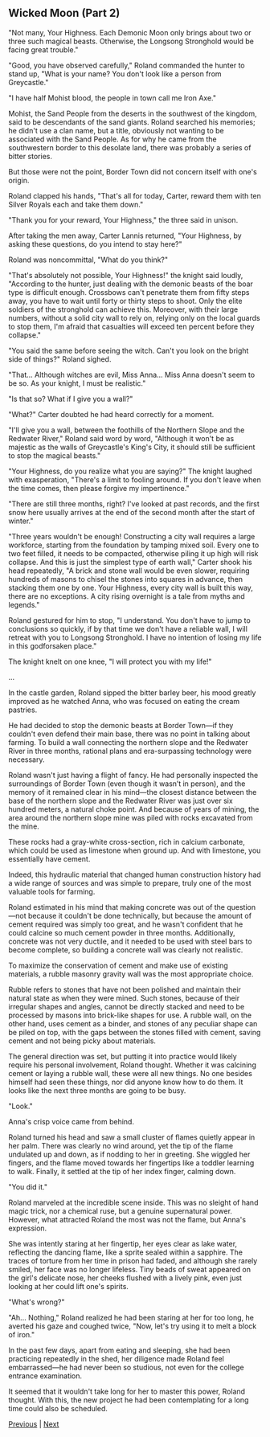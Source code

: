 ## Wicked Moon (Part 2)
"Not many, Your Highness. Each Demonic Moon only brings about two or three such magical beasts. Otherwise, the Longsong Stronghold would be facing great trouble."

"Good, you have observed carefully," Roland commanded the hunter to stand up, "What is your name? You don't look like a person from Greycastle."

"I have half Mohist blood, the people in town call me Iron Axe."

Mohist, the Sand People from the deserts in the southwest of the kingdom, said to be descendants of the sand giants. Roland searched his memories; he didn't use a clan name, but a title, obviously not wanting to be associated with the Sand People. As for why he came from the southwestern border to this desolate land, there was probably a series of bitter stories.

But those were not the point, Border Town did not concern itself with one's origin.

Roland clapped his hands, "That's all for today, Carter, reward them with ten Silver Royals each and take them down."

"Thank you for your reward, Your Highness," the three said in unison.

After taking the men away, Carter Lannis returned, "Your Highness, by asking these questions, do you intend to stay here?"

Roland was noncommittal, "What do you think?"

"That's absolutely not possible, Your Highness!" the knight said loudly, "According to the hunter, just dealing with the demonic beasts of the boar type is difficult enough. Crossbows can't penetrate them from fifty steps away, you have to wait until forty or thirty steps to shoot. Only the elite soldiers of the stronghold can achieve this. Moreover, with their large numbers, without a solid city wall to rely on, relying only on the local guards to stop them, I'm afraid that casualties will exceed ten percent before they collapse."

"You said the same before seeing the witch. Can't you look on the bright side of things?" Roland sighed.

"That... Although witches are evil, Miss Anna... Miss Anna doesn't seem to be so. As your knight, I must be realistic."

"Is that so? What if I give you a wall?"

"What?" Carter doubted he had heard correctly for a moment.

"I'll give you a wall, between the foothills of the Northern Slope and the Redwater River," Roland said word by word, "Although it won't be as majestic as the walls of Greycastle's King's City, it should still be sufficient to stop the magical beasts."

"Your Highness, do you realize what you are saying?" The knight laughed with exasperation, "There's a limit to fooling around. If you don't leave when the time comes, then please forgive my impertinence."



"There are still three months, right? I've looked at past records, and the first snow here usually arrives at the end of the second month after the start of winter."



"Three years wouldn't be enough! Constructing a city wall requires a large workforce, starting from the foundation by tamping mixed soil. Every one to two feet filled, it needs to be compacted, otherwise piling it up high will risk collapse. And this is just the simplest type of earth wall," Carter shook his head repeatedly, "A brick and stone wall would be even slower, requiring hundreds of masons to chisel the stones into squares in advance, then stacking them one by one. Your Highness, every city wall is built this way, there are no exceptions. A city rising overnight is a tale from myths and legends."



Roland gestured for him to stop, "I understand. You don't have to jump to conclusions so quickly, if by that time we don't have a reliable wall, I will retreat with you to Longsong Stronghold. I have no intention of losing my life in this godforsaken place."



The knight knelt on one knee, "I will protect you with my life!"



...



In the castle garden, Roland sipped the bitter barley beer, his mood greatly improved as he watched Anna, who was focused on eating the cream pastries.



He had decided to stop the demonic beasts at Border Town—if they couldn't even defend their main base, there was no point in talking about farming. To build a wall connecting the northern slope and the Redwater River in three months, rational plans and era-surpassing technology were necessary.



Roland wasn't just having a flight of fancy. He had personally inspected the surroundings of Border Town (even though it wasn’t in person), and the memory of it remained clear in his mind—the closest distance between the base of the northern slope and the Redwater River was just over six hundred meters, a natural choke point. And because of years of mining, the area around the northern slope mine was piled with rocks excavated from the mine.



These rocks had a gray-white cross-section, rich in calcium carbonate, which could be used as limestone when ground up. And with limestone, you essentially have cement.



Indeed, this hydraulic material that changed human construction history had a wide range of sources and was simple to prepare, truly one of the most valuable tools for farming.



Roland estimated in his mind that making concrete was out of the question—not because it couldn't be done technically, but because the amount of cement required was simply too great, and he wasn't confident that he could calcine so much cement powder in three months. Additionally, concrete was not very ductile, and it needed to be used with steel bars to become complete, so building a concrete wall was clearly not realistic.



To maximize the conservation of cement and make use of existing materials, a rubble masonry gravity wall was the most appropriate choice.



Rubble refers to stones that have not been polished and maintain their natural state as when they were mined. Such stones, because of their irregular shapes and angles, cannot be directly stacked and need to be processed by masons into brick-like shapes for use. A rubble wall, on the other hand, uses cement as a binder, and stones of any peculiar shape can be piled on top, with the gaps between the stones filled with cement, saving cement and not being picky about materials.



The general direction was set, but putting it into practice would likely require his personal involvement, Roland thought. Whether it was calcining cement or laying a rubble wall, these were all new things. No one besides himself had seen these things, nor did anyone know how to do them. It looks like the next three months are going to be busy.



"Look."



Anna's crisp voice came from behind.



Roland turned his head and saw a small cluster of flames quietly appear in her palm. There was clearly no wind around, yet the tip of the flame undulated up and down, as if nodding to her in greeting. She wiggled her fingers, and the flame moved towards her fingertips like a toddler learning to walk. Finally, it settled at the tip of her index finger, calming down.



"You did it."



Roland marveled at the incredible scene inside. This was no sleight of hand magic trick, nor a chemical ruse, but a genuine supernatural power. However, what attracted Roland the most was not the flame, but Anna's expression.



She was intently staring at her fingertip, her eyes clear as lake water, reflecting the dancing flame, like a sprite sealed within a sapphire. The traces of torture from her time in prison had faded, and although she rarely smiled, her face was no longer lifeless. Tiny beads of sweat appeared on the girl's delicate nose, her cheeks flushed with a lively pink, even just looking at her could lift one's spirits.



"What's wrong?"



"Ah... Nothing," Roland realized he had been staring at her for too long, he averted his gaze and coughed twice, "Now, let's try using it to melt a block of iron."



In the past few days, apart from eating and sleeping, she had been practicing repeatedly in the shed, her diligence made Roland feel embarrassed—he had never been so studious, not even for the college entrance examination.



It seemed that it wouldn't take long for her to master this power, Roland thought. With this, the new project he had been contemplating for a long time could also be scheduled.





[Previous](CH0008.md) | [Next](CH0010.md)
